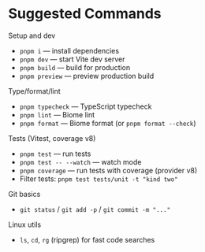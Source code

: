 # Suggested Commands

Setup and dev
- `pnpm i` — install dependencies
- `pnpm dev` — start Vite dev server
- `pnpm build` — build for production
- `pnpm preview` — preview production build

Type/format/lint
- `pnpm typecheck` — TypeScript typecheck
- `pnpm lint` — Biome lint
- `pnpm format` — Biome format (or `pnpm format --check`)

Tests (Vitest, coverage v8)
- `pnpm test` — run tests
- `pnpm test -- --watch` — watch mode
- `pnpm coverage` — run tests with coverage (provider v8)
- Filter tests: `pnpm test tests/unit -t "kind two"`

Git basics
- `git status` / `git add -p` / `git commit -m "..."`

Linux utils
- `ls`, `cd`, `rg` (ripgrep) for fast code searches
